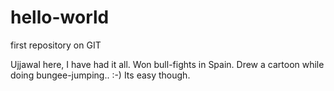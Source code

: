 # hello-world
first repository on GIT

Ujjawal here, I have had it all. Won bull-fights in Spain.
Drew a cartoon while doing bungee-jumping.. :-) Its easy though.
